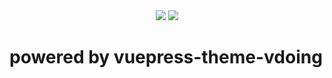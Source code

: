 <div align="center">
<img src="https://github.com/GeorgeHcc/GeorgeHcc.github.io/actions/workflows/ci.yml/badge.svg"/>

<img src="https://github.com/GeorgeHcc/GeorgeHcc.github.io/actions/workflows/pages/pages-build-deployment/badge.svg "/>

</div>

# powered by vuepress-theme-vdoing
